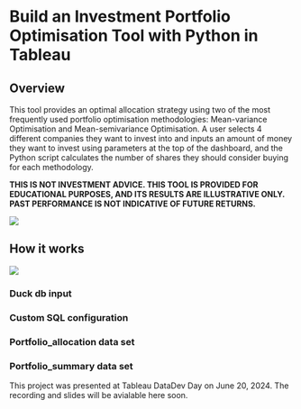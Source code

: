 # Build an Investment Portfolio Optimisation Tool with Python in Tableau
## Overview
This tool provides an optimal allocation strategy using two of the most frequently used portfolio optimisation methodologies: Mean-variance Optimisation and Mean-semivariance Optimisation. A user selects 4 different companies they want to invest into and inputs an amount of money they want to invest using parameters at the top of the dashboard, and the Python script calculates the number of shares they should consider buying for each methodology. 

**THIS IS NOT INVESTMENT ADVICE. THIS TOOL IS PROVIDED FOR EDUCATIONAL PURPOSES, AND ITS RESULTS ARE ILLUSTRATIVE ONLY. PAST PERFORMANCE IS NOT INDICATIVE OF FUTURE RETURNS.**

![](./images/dashboard.png")

## How it works

![](./images/architecture.png")

### Duck db input
### Custom SQL configuration
### Portfolio_allocation data set
### Portfolio_summary data set

This project was presented at Tableau DataDev Day on June 20, 2024. The recording and slides will be avialable here soon.